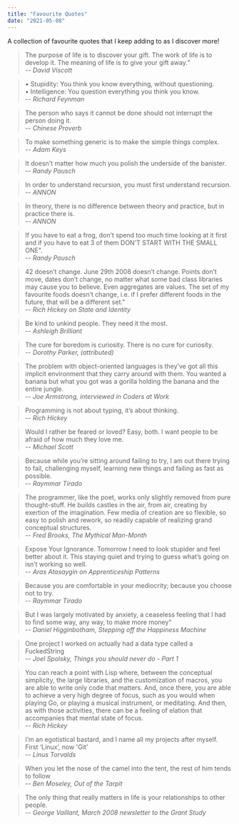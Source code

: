 ```yaml
---
title: "Favourite Quotes"
date: "2021-05-08"
---
```


A collection of favourite quotes that I keep adding to as I discover more!

<!-- end -->

> The purpose of life is to discover your gift. The work of life is to develop
> it. The meaning of life is to give your gift away.”
> <br/>-- <cite>David Viscott</cite>

> • Stupidity: You think you know everything, without questioning.<br/>
> • Intelligence: You question everything you think you know.
> <br/>-- <cite>Richard Feynman</cite>

> The person who says it cannot be done should not interrupt the person doing
> it.
> <br/>-- <cite>Chinese Proverb</cite>

> To make something generic is to make the simple things complex.
> <br/>-- <cite>Adam Keys</cite>

> It doesn't matter how much you polish the underside of the banister.
> <br/>-- <cite>Randy Pausch</cite>

> In order to understand recursion, you must first understand recursion.
> <br/>-- <cite>ANNON</cite>

> In theory, there is no difference between theory and practice, but in practice
> there is.
> <br/>-- <cite>ANNON</cite>

> If you have to eat a frog, don't spend too much time looking at it first and if you have to eat 3 of them DON'T START WITH THE SMALL ONE".
> <br/>-- <cite>Randy Pausch</cite>

> 42 doesn’t change. June 29th 2008 doesn’t change. Points don’t move, dates don’t change, no matter what some bad class libraries may cause you to believe. Even aggregates are values. The set of my favourite foods doesn’t change, i.e. if I prefer different foods in the future, that will be a different set."
> <br/>-- <cite>Rich Hickey on State and Identity</cite>

> Be kind to unkind people. They need it the most.
> <br/>-- <cite>Ashleigh Brilliant</cite>

> The cure for boredom is curiosity. There is no cure for curiosity.
> <br/>-- <cite>Dorothy Parker, (attributed)</cite>

> The problem with object-oriented languages is they’ve got all this implicit environment that they carry around with them. You wanted a banana but what you got was a gorilla holding the banana and the entire jungle.
> <br/>-- <cite>Joe Armstrong, interviewed in Coders at Work</cite>

> Programming is not about typing, it’s about thinking.
> <br/>-- <cite>Rich Hickey</cite>

> Would I rather be feared or loved? Easy, both. I want people to be afraid of how much they love me.
> <br/>-- <cite> Michael Scott</cite>

> Because while you’re sitting around failing to try, I am out there trying to fail, challenging myself, learning new things and failing as fast as possible.
> <br/>-- <cite>Raymmar Tirado</cite>

> The programmer, like the poet, works only slightly removed from pure thought-stuff. He builds castles in the air, from air, creating by exertion of the imagination. Few media of creation are so flexible, so easy to polish and rework, so readily capable of realizing grand conceptual structures.
> <br/>-- <cite>Fred Brooks, The Mythical Man-Month</cite>

> Expose Your Ignorance. Tomorrow I need to look stupider and feel better about it. This staying quiet and trying to guess what’s going on isn’t working so well.
> <br/>-- <cite>Aras Atasaygin on Apprenticeship Patterns</cite>

> Because you are comfortable in your mediocrity; because you choose not to try.
> <br/>-- <cite>Raymmar Tirado</cite>

> But I was largely motivated by anxiety, a ceaseless feeling that I had to find some way, any way, to make more money"
> <br/>-- <cite>Daniel Higginbotham, Stepping off the Happiness Machine</cite>

> One project I worked on actually had a data type called a FuckedString
> <br/>-- <cite>Joel Spolsky, Things you should never do - Part 1</cite>

> You can reach a point with Lisp where, between the conceptual simplicity, the large libraries, and the customization of macros, you are able to write only code that matters. And, once there, you are able to achieve a very high degree of focus, such as you would when playing Go, or playing a musical instrument, or meditating. And then, as with those activities, there can be a feeling of elation that accompanies that mental state of focus.
> <br/>-- <cite>Rich Hickey</cite>

> I’m an egotistical bastard, and I name all my projects after myself. First ‘Linux’, now 'Git’
> <br/>-- <cite>Linus Torvalds</cite>

> When you let the nose of the camel into the tent, the rest of him tends to follow
> <br/>-- <cite>Ben Moseley, Out of the Tarpit</cite>

> The only thing that really matters in life is your relationships to other people.
> <br/>-- <cite>George Vaillant, March 2008 newsletter to the Grant Study</cite>
